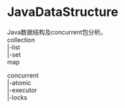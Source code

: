 # JavaDataStructure  
  
Java数据结构及concurrent包分析。  
collection  
	|-list  
	|-set  
map  
	
concurrent  
	|-atomic  
	|-executor  
	|-locks  
